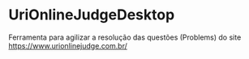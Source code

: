# UriOnlineJudgeDesktop
Ferramenta para agilizar a resolução das questões (Problems) do site https://www.urionlinejudge.com.br/
